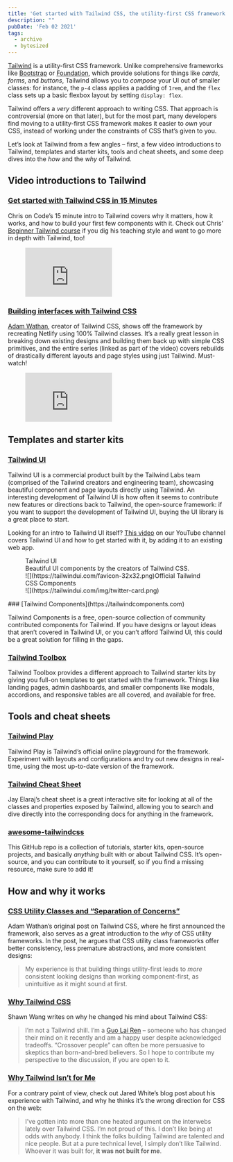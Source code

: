 ```yaml
---
title: 'Get started with Tailwind CSS, the utility-first CSS framework'
description: ""
pubDate: 'Feb 02 2021'
tags:
  - archive
  - bytesized
---
```



[Tailwind](https://tailwindcss.com/) is a utility-first CSS framework. Unlike comprehensive frameworks like [Bootstrap](https://getbootstrap.com/) or [Foundation](https://get.foundation/), which provide solutions for things like *cards*, *forms*, and *buttons*, Tailwind allows you to *compose* your UI out of smaller classes: for instance, the `p-4` class applies a padding of `1rem`, and the `flex` class sets up a basic flexbox layout by setting `display: flex`.

Tailwind offers a *very* different approach to writing CSS. That approach is controversial (more on that later), but for the most part, many developers find moving to a utility-first CSS framework makes it easier to *own* your CSS, instead of working under the constraints of CSS that’s given to you.

Let’s look at Tailwind from a few angles – first, a few video introductions to Tailwind, templates and starter kits, tools and cheat sheets, and some deep dives into the *how* and the *why* of Tailwind.

## Video introductions to Tailwind

### [Get started with Tailwind CSS in 15 Minutes](https://www.youtube.com/watch?v=6zIuAyLZPH0&feature=emb_title)

Chris on Code’s 15 minute intro to Tailwind covers why it matters, how it works, and how to build your first few components with it. Check out Chris’ [Beginner Tailwind course](https://beginnertailwind.com/) if you dig his teaching style and want to go more in depth with Tailwind, too!

<figure class="kg-card kg-embed-card"><iframe allowfullscreen="allowfullscreen" frameborder="0" height="113" loading="lazy" src="https://www.youtube.com/embed/6zIuAyLZPH0?feature=oembed" width="200"></iframe></figure>

### [Building interfaces with Tailwind CSS](https://www.youtube.com/watch?v=_JhTaENzfZQ)

[Adam Wathan](https://twitter.com/adamwathan), creator of Tailwind CSS, shows off the framework by recreating Netlify using 100% Tailwind classes. It’s a really great lesson in breaking down existing designs and building them back up with simple CSS primitives, and the entire series (linked as part of the video) covers rebuilds of drastically different layouts and page styles using just Tailwind. Must-watch!

<figure class="kg-card kg-embed-card"><iframe allowfullscreen="allowfullscreen" frameborder="0" height="113" loading="lazy" src="https://www.youtube.com/embed/_JhTaENzfZQ?feature=oembed" width="200"></iframe></figure>

## Templates and starter kits

### [Tailwind UI](https://tailwindui.com)

Tailwind UI is a commercial product built by the Tailwind Labs team (comprised of the Tailwind creators and engineering team), showcasing beautiful component and page layouts directly using Tailwind. An interesting development of Tailwind UI is how often it seems to contribute new features or directions back to Tailwind, the open-source framework: if you want to support the development of Tailwind UI, buying the UI library is a great place to start.

Looking for an intro to Tailwind UI itself? [This video](https://www.youtube.com/watch?v=quhvuOTlrwA) on our YouTube channel covers Tailwind UI and how to get started with it, by adding it to an existing web app.

<figure class="kg-card kg-bookmark-card"><div class="kg-bookmark-content"><div class="kg-bookmark-title">Tailwind UI</div><div class="kg-bookmark-description">Beautiful UI components by the creators of Tailwind CSS.</div><div class="kg-bookmark-metadata">![](https://tailwindui.com/favicon-32x32.png)<span class="kg-bookmark-author">Official Tailwind CSS Components</span></div></div><div class="kg-bookmark-thumbnail">![](https://tailwindui.com/img/twitter-card.png)</div></figure>### [Tailwind Components](https://tailwindcomponents.com)

Tailwind Components is a free, open-source collection of community contributed components for Tailwind. If you have designs or layout ideas that aren’t covered in Tailwind UI, or you can’t afford Tailwind UI, this could be a great solution for filling in the gaps.

### [Tailwind Toolbox](https://www.tailwindtoolbox.com)

Tailwind Toolbox provides a different approach to Tailwind starter kits by giving you full-on templates to get started with the framework. Things like landing pages, admin dashboards, and smaller components like modals, accordions, and responsive tables are all covered, and available for free.

## Tools and cheat sheets

### [Tailwind Play](https://play.tailwindcss.com/)

Tailwind Play is Tailwind’s official online playground for the framework. Experiment with layouts and configurations and try out new designs in real-time, using the most up-to-date version of the framework.

### [Tailwind Cheat Sheet](https://nerdcave.com/tailwind-cheat-sheet)

Jay Elaraj’s cheat sheet is a great interactive site for looking at all of the classes and properties exposed by Tailwind, allowing you to search and dive directly into the corresponding docs for anything in the framework.

### [awesome-tailwindcss](https://github.com/aniftyco/awesome-tailwindcss)

This GitHub repo is a collection of tutorials, starter kits, open-source projects, and basically *anything* built with or about Tailwind CSS. It’s open-source, and you can contribute to it yourself, so if you find a missing resource, make sure to add it!

## How and why it works

### [CSS Utility Classes and “Separation of Concerns”](https://adamwathan.me/css-utility-classes-and-separation-of-concerns/)

Adam Wathan’s original post on Tailwind CSS, where he first announced the framework, also serves as a great introduction to the *why* of CSS utility frameworks. In the post, he argues that CSS utility class frameworks offer better consistency, less premature abstractions, and more consistent designs:

> My experience is that building things utility-first leads to *more* consistent looking designs than working component-first, as unintuitive as it might sound at first.

### [Why Tailwind CSS](https://www.swyx.io/why-tailwind/)

Shawn Wang writes on why he changed his mind about Tailwind CSS:

> I’m not a Tailwind shill. I’m a [Guo Lai Ren](https://www.swyx.io/guo-lai-ren/) – someone who has changed their mind on it recently and am a happy user despite acknowledged tradeoffs. “Crossover people” can often be more persuasive to skeptics than born-and-bred believers. So I hope to contribute my perspective to the discussion, if you are open to it.

### [Why Tailwind Isn’t for Me](https://dev.to/jaredcwhite/why-tailwind-isn-t-for-me-5c90)

For a contrary point of view, check out Jared White’s blog post about his experience with Tailwind, and why he thinks it’s the wrong direction for CSS on the web:

> I’ve gotten into more than one heated argument on the interwebs lately over Tailwind CSS. I’m not proud of this. I don’t like being at odds with anybody. I think the folks building Tailwind are talented and nice people. But at a pure technical level, I simply don’t like Tailwind. Whoever it was built for, **it was not built for me**.

